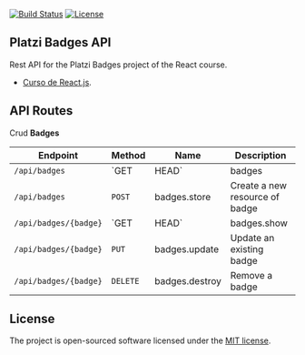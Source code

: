 <p align="left">
<a href="https://travis-ci.org/laravel/framework"><img src="https://travis-ci.org/laravel/framework.svg" alt="Build Status"></a>
<a href="https://packagist.org/packages/laravel/framework"><img src="https://poser.pugx.org/laravel/framework/license.svg" alt="License"></a>
</p>

## Platzi Badges API

Rest API for the Platzi Badges project of the React course.

- [Curso de React.js](https://platzi.com/clases/react).

## API Routes

Crud **Badges**

| Endpoint              | Method     | Name           | Description                          |
| --------------------- | ---------- | -------------- | ------------------------------------ |
| `/api/badges`         | `GET|HEAD` | badges         | Retrieve all the badges              |
| `/api/badges`         | `POST`     | badges.store   | Create a new resource of badge       |
| `/api/badges/{badge}` | `GET|HEAD` | badges.show    | Retrieve an specific badge with `id` |
| `/api/badges/{badge}` | `PUT`      | badges.update  | Update an existing badge             |
| `/api/badges/{badge}` | `DELETE`   | badges.destroy | Remove a badge                       |

## License

The project is open-sourced software licensed under the [MIT license](https://opensource.org/licenses/MIT).

